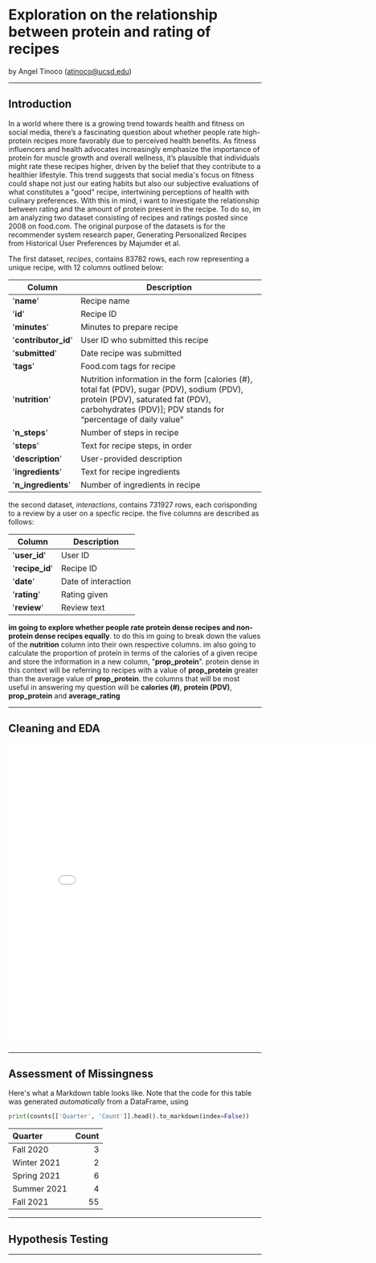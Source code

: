 
# Exploration on the relationship between protein and rating of recipes

by Angel Tinoco (atinoco@ucsd.edu)


---

## Introduction

In a world where there is a growing trend towards health and fitness on social media, there’s a fascinating question about whether people rate high-protein recipes more favorably due to perceived health benefits. As fitness influencers and health advocates increasingly emphasize the importance of protein for muscle growth and overall wellness, it’s plausible that individuals might rate these recipes higher, driven by the belief that they contribute to a healthier lifestyle. This trend suggests that social media's focus on fitness could shape not just our eating habits but also our subjective evaluations of what constitutes a "good" recipe, intertwining perceptions of health with culinary preferences. With this in mind, i want to investigate the relationship between rating and the amount of protein present in the recipe. To do so, im am analyzing two dataset consisting of recipes and ratings posted since 2008 on food.com. The original purpose of the datasets is for the recommender system research paper, Generating Personalized Recipes from Historical User Preferences by Majumder et al.

The first dataset, *recipes*,  contains 83782 rows, each row representing a unique recipe, with 12 columns outlined below:

| Column          | Description                                           |
|-----------------|-------------------------------------------------------|
| '**name**'          | Recipe name                                           |
| '**id**'            | Recipe ID                                             |
| '**minutes**'       | Minutes to prepare recipe                             |
| '**contributor_id**'| User ID who submitted this recipe                     |
| '**submitted**'     | Date recipe was submitted                             |
| '**tags**'          | Food.com tags for recipe                              |
| '**nutrition**'     | Nutrition information in the form [calories (#), total fat (PDV), sugar (PDV), sodium (PDV), protein (PDV), saturated fat (PDV), carbohydrates (PDV)]; PDV stands for “percentage of daily value”   |
| '**n_steps**'       | Number of steps in recipe                             |
| '**steps**'         | Text for recipe steps, in order                       |
| '**description**'   | User-provided description                             |
| '**ingredients**'   | Text for recipe ingredients                           |
| '**n_ingredients**' | Number of ingredients in recipe                       |


the second dataset, *interactions*, contains 731927 rows, each corisponding to a review by a user on a specfic recipe. the five columns are described as follows: 

| Column      | Description            |
|-------------|------------------------|
| '**user_id**'   | User ID                |
| '**recipe_id**' | Recipe ID              |
| '**date**'      | Date of interaction    |
| '**rating**'    | Rating given           |
| '**review**'    | Review text            |

 **im going to explore whether people rate protein dense recipes and non-protein dense recipes equally**. to do this im going to break down the values of the **nutrition** column into their own respective columns. im also going to calculate the proportion of protein in terms of the calories of a given recipe and store the information in a new column, "**prop_protein**". protein dense in this context will be referring to recipes with a value of **prop_protein** greater than the average value of **prop_protein**. the columns that will be most useful in answering my question will be **calories (#)**, **protein (PDV)**, **prop_protein** and **average_rating** 

---

## Cleaning and EDA

<iframe src="assets/10-80-enrollment.html" width=800 height=600 frameBorder=0></iframe>

---

## Assessment of Missingness

Here's what a Markdown table looks like. Note that the code for this table was generated _automatically_ from a DataFrame, using

```py
print(counts[['Quarter', 'Count']].head().to_markdown(index=False))
```

| Quarter     |   Count |
|:------------|--------:|
| Fall 2020   |       3 |
| Winter 2021 |       2 |
| Spring 2021 |       6 |
| Summer 2021 |       4 |
| Fall 2021   |      55 |

---

## Hypothesis Testing


---
